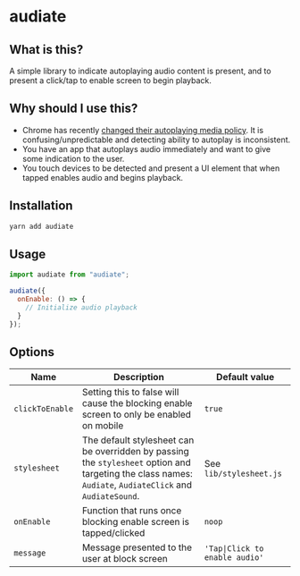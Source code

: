 # audiate

## What is this?

A simple library to indicate autoplaying audio content is present, and to present a click/tap to enable screen to begin playback.

## Why should I use this?

- Chrome has recently [changed their autoplaying media policy](https://developers.google.com/web/updates/2017/09/autoplay-policy-changes). It is confusing/unpredictable and detecting ability to autoplay is inconsistent.
- You have an app that autoplays audio immediately and want to give some indication to the user.
- You touch devices to be detected and present a UI element that when tapped enables audio and begins playback.

## Installation

```bash
yarn add audiate
```

## Usage

```javascript
import audiate from "audiate";

audiate({
  onEnable: () => {
    // Initialize audio playback
  }
});
```

## Options

| Name            | Description                                                                                                                                              | Default value                 |
| --------------- | -------------------------------------------------------------------------------------------------------------------------------------------------------- | ----------------------------- |
| `clickToEnable` | Setting this to false will cause the blocking enable screen to only be enabled on mobile                                                                 | `true`                        |
| `stylesheet`    | The default stylesheet can be overridden by passing the `stylesheet` option and targeting the class names: `Audiate`, `AudiateClick` and `AudiateSound`. | See `lib/stylesheet.js`       |
| `onEnable`      | Function that runs once blocking enable screen is tapped/clicked                                                                                         | `noop`                        |
| `message`       | Message presented to the user at block screen                                                                                                            | `'Tap\|Click to enable audio'` |
